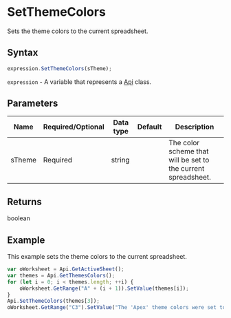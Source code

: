 # SetThemeColors

Sets the theme colors to the current spreadsheet.

## Syntax

```javascript
expression.SetThemeColors(sTheme);
```

`expression` - A variable that represents a [Api](../Api.md) class.

## Parameters

| **Name** | **Required/Optional** | **Data type** | **Default** | **Description** |
| ------------- | ------------- | ------------- | ------------- | ------------- |
| sTheme | Required | string |  | The color scheme that will be set to the current spreadsheet. |

## Returns

boolean

## Example

This example sets the theme colors to the current spreadsheet.

```javascript
var oWorksheet = Api.GetActiveSheet();
var themes = Api.GetThemesColors();
for (let i = 0; i < themes.length; ++i) {
	oWorksheet.GetRange("A" + (i + 1)).SetValue(themes[i]);
}
Api.SetThemeColors(themes[3]);
oWorksheet.GetRange("C3").SetValue("The 'Apex' theme colors were set to the current spreadsheet.");
```

